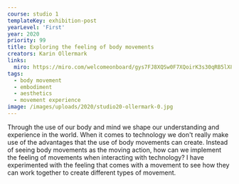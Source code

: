 ```yaml
---
course: studio 1
templateKey: exhibition-post
yearLevel: 'First'
year: 2020
priority: 99
title: Exploring the feeling of body movements
creators: Karin Ollermark
links:
  miro: https://miro.com/welcomeonboard/gys7FJ8XQSw0F7XQoirK3s30qRB5lX8dufVga1SXDU7pc8jAl4PhdxBjvaUqakOI
tags:
  - body movement
  - embodiment
  - aesthetics
  - movement experience
image: /images/uploads/2020/studio20-ollermark-0.jpg
---
```


Through the use of our body and mind we shape our understanding and experience in the world. When it comes to technology we don't really make use of the advantages that the use of body movements can create. Instead of seeing body movements as the moving action, how can we implement the feeling of movements when interacting with technology? I have experimented with the feeling that comes with a movement to see how they can work together to create different types of movement. 
